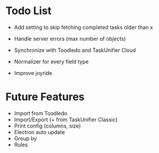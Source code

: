 # Todo List

* Add setting to skip fetching completed tasks older than x
* Handle server errors (max number of objects)
* Synchronize with Toodledo and TaskUnifier Cloud

* Normalizer for every field type
* Improve joyride

# Future Features

* Import from Toodledo
* Import/Export (+ from TaskUnifier Classic)
* Print config (columns, size)
* Electron auto update
* Group by
* Rules